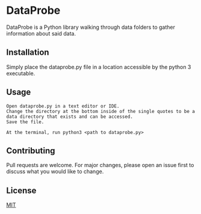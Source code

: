 # DataProbe

DataProbe is a Python library walking through data folders to gather information about said data.

## Installation

Simply place the dataprobe.py file in a location accessible by the python 3 executable.

## Usage

```
Open dataprobe.py in a text editor or IDE.
Change the directory at the bottom inside of the single quotes to be a data directory that exists and can be accessed.
Save the file.

At the terminal, run python3 <path to dataprobe.py>
```

## Contributing

Pull requests are welcome. For major changes, please open an issue first
to discuss what you would like to change.

## License

[MIT](https://choosealicense.com/licenses/mit/)